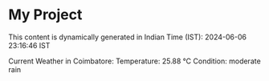 # My Project

This content is dynamically generated in Indian Time (IST): 2024-06-06 23:16:46 IST


Current Weather in Coimbatore:
Temperature: 25.88 °C
Condition: moderate rain
